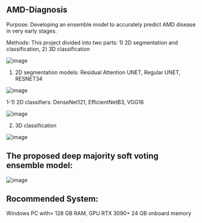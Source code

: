 ## AMD-Diagnosis
Purpose: Developing an ensemble model to accurately predict AMD disease in very early stages.

Methods: This project divided into two parts: 1) 2D segmentation and classification, 2) 3D classification

![image](https://user-images.githubusercontent.com/78983558/170832287-6f605a9d-086c-4280-b485-0bd5e76b21eb.png)

1) 2D segmentation models: Residual Attention UNET, Regular UNET, RESNET34

![image](https://user-images.githubusercontent.com/78983558/170849001-57463f2e-1d18-4613-b616-82e997036a85.png)


   1-1) 2D classifiers: DenseNet121, EfficientNetB3, VGG16
   
   ![image](https://user-images.githubusercontent.com/78983558/170849649-e42c300d-e0fc-4a7a-9aed-2ecde02bd673.png)

2) 3D classification

![image](https://user-images.githubusercontent.com/78983558/170849636-46c76118-d894-49d7-8663-e77b5e74ee21.png)

## The proposed deep majority soft voting ensemble model:

![image](https://user-images.githubusercontent.com/78983558/170849676-5cd4f183-999a-4abd-9f2c-0aaa91c3cb0f.png)

## Rocommended System:
Windows PC with> 128 GB RAM, GPU RTX 3090+ 24 GB onboard memory
